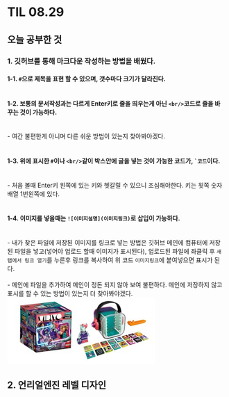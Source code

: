 # TIL 08.29
## 오늘 공부한 것
### 1. 깃허브를 통해 마크다운 작성하는 방법을 배웠다.
#### 1-1. `#`으로 제목을 표현 할 수 있으며, 갯수마다 크기가 달라진다.
#### <br/> 1-2. 보통의 문서작성과는 다르게 Enter키로 줄을 띄우는게 아닌 `<br/>`코드로 줄을 바꾸는 것이 가능하다.
<br/> - 여간 불편한게 아니며 다른 쉬운 방법이 있는지 찾아봐야겠다.
#### <br/> 1-3. 위에 표시한 `#`이나 `<br/>`같이 박스안에 글을 넣는 것이 가능한 코드가, `` `코드 ``이다. 
<br/> - 처음 볼때 Enter키 왼쪽에 있는 키와 헷갈릴 수 있으니 조심해야한다. 키는 윗쪽 숫자배열 1번왼쪽에 있다.
#### <br/> 1-4. 이미지를 넣을때는 ``![이미지설명](이미지링크)``로 삽입이 가능하다.
<br/> - 내가 찾은 파일에 저장된 이미지를 링크로 넣는 방법은 깃허브 메인에 컴퓨터에 저장된 파일을 넣고(넣어야 업로드 할때 이미지가 표시된다), 업로드된 파일에 좌클릭 후 `새 탭에서 링크 열기`를 누른후 링크를 복사하여 위 코드 `이미지링크`에 붙여넣으면 표시가 된다.
<br/> <br/> - 메인에 파일을 추가하여 메인이 정돈 되지 않아 보여 불편하다. 메인에 저장하지 않고 표시를 할 수 있는 방법이 있는지 더 찾아봐야겠다.
<br/> ![예시](https://github.com/DaeHuKim/DaeHuKim/blob/main/4%20(1).jpg)
## 2. 언리얼엔진 레벨 디자인
 
